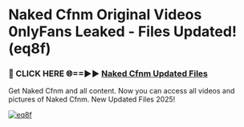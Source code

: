 # Naked Cfnm Original Videos 0nlyFans Leaked - Files Updated! (eq8f)

<h3>🔴 CLICK HERE 🌐==►► <a href="https://tinyurl.com/up5wt9bj" rel="nofollow">Naked Cfnm Updated Files</a></h3>

Get Naked Cfnm and all content. Now you can access all videos and pictures of Naked Cfnm. New Updated Files 2025!

[![eq8f](https://i.imgur.com/ABiUzMV.gif)](https://tinyurl.com/up5wt9bj)
